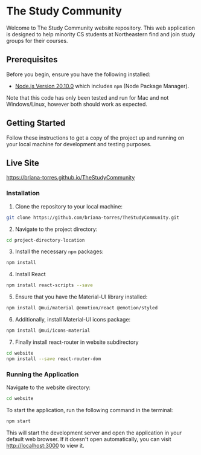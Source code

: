 # The Study Community

Welcome to The Study Community website repository. This web application is designed to help minority CS students at Northeastern find and join study groups for their courses.

## Prerequisites

Before you begin, ensure you have the following installed:
- [Node.js Version 20.10.0](https://nodejs.org/en/) which includes `npm` (Node Package Manager).

Note that this code has only been tested and run for Mac and not Windows/Linux,
however both should work as expected.

## Getting Started

Follow these instructions to get a copy of the project up and running on your local machine for development and testing purposes.

## Live Site
https://briana-torres.github.io/TheStudyCommunity

### Installation

1. Clone the repository to your local machine:
```bash
git clone https://github.com/briana-torres/TheStudyCommunity.git
```

2. Navigate to the project directory:
```bash
cd project-directory-location
```

3. Install the necessary `npm` packages:
```bash
npm install
```

4. Install React
```bash
npm install react-scripts --save
```

5. Ensure that you have the Material-UI library installed:
```bash
npm install @mui/material @emotion/react @emotion/styled
```

6. Additionally, install Material-UI icons package:
```bash
npm install @mui/icons-material
```

7. Finally install react-router in website subdirectory
```bash
cd website
npm install --save react-router-dom
```

### Running the Application

Navigate to the website directory:
```bash
cd website
```

To start the application, run the following command in the terminal:
```bash
npm start
```

This will start the development server and open the application in your default web browser. If it doesn't open automatically, you can visit [http://localhost:3000](http://localhost:3000) to view it.
